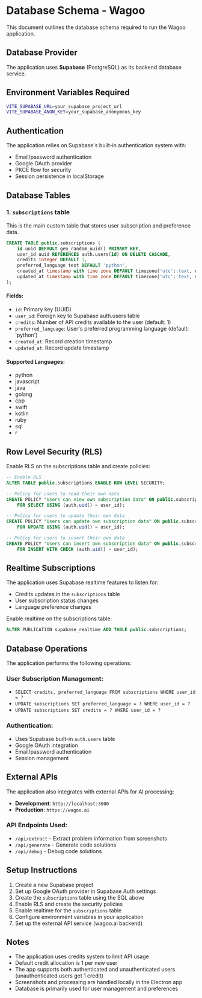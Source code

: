 # Database Schema - Wagoo

This document outlines the database schema required to run the Wagoo application.

## Database Provider
The application uses **Supabase** (PostgreSQL) as its backend database service.

## Environment Variables Required
```bash
VITE_SUPABASE_URL=your_supabase_project_url
VITE_SUPABASE_ANON_KEY=your_supabase_anonymous_key
```

## Authentication
The application relies on Supabase's built-in authentication system with:
- Email/password authentication
- Google OAuth provider
- PKCE flow for security
- Session persistence in localStorage

## Database Tables

### 1. `subscriptions` table

This is the main custom table that stores user subscription and preference data.

```sql
CREATE TABLE public.subscriptions (
    id uuid DEFAULT gen_random_uuid() PRIMARY KEY,
    user_id uuid REFERENCES auth.users(id) ON DELETE CASCADE,
    credits integer DEFAULT 1,
    preferred_language text DEFAULT 'python',
    created_at timestamp with time zone DEFAULT timezone('utc'::text, now()),
    updated_at timestamp with time zone DEFAULT timezone('utc'::text, now())
);
```

#### Fields:
- `id`: Primary key (UUID)
- `user_id`: Foreign key to Supabase auth.users table
- `credits`: Number of API credits available to the user (default: 1)
- `preferred_language`: User's preferred programming language (default: 'python')
- `created_at`: Record creation timestamp
- `updated_at`: Record update timestamp

#### Supported Languages:
- python
- javascript
- java
- golang
- cpp
- swift
- kotlin
- ruby
- sql
- r

## Row Level Security (RLS)

Enable RLS on the subscriptions table and create policies:

```sql
-- Enable RLS
ALTER TABLE public.subscriptions ENABLE ROW LEVEL SECURITY;

-- Policy for users to read their own data
CREATE POLICY "Users can view own subscription data" ON public.subscriptions
    FOR SELECT USING (auth.uid() = user_id);

-- Policy for users to update their own data
CREATE POLICY "Users can update own subscription data" ON public.subscriptions
    FOR UPDATE USING (auth.uid() = user_id);

-- Policy for users to insert their own data
CREATE POLICY "Users can insert own subscription data" ON public.subscriptions
    FOR INSERT WITH CHECK (auth.uid() = user_id);
```

## Realtime Subscriptions

The application uses Supabase realtime features to listen for:
- Credits updates in the `subscriptions` table
- User subscription status changes
- Language preference changes

Enable realtime on the subscriptions table:
```sql
ALTER PUBLICATION supabase_realtime ADD TABLE public.subscriptions;
```

## Database Operations

The application performs the following operations:

### User Subscription Management:
- `SELECT credits, preferred_language FROM subscriptions WHERE user_id = ?`
- `UPDATE subscriptions SET preferred_language = ? WHERE user_id = ?`
- `UPDATE subscriptions SET credits = ? WHERE user_id = ?`

### Authentication:
- Uses Supabase built-in `auth.users` table
- Google OAuth integration
- Email/password authentication
- Session management

## External APIs

The application also integrates with external APIs for AI processing:
- **Development**: `http://localhost:3000`
- **Production**: `https://wagoo.ai`

### API Endpoints Used:
- `/api/extract` - Extract problem information from screenshots
- `/api/generate` - Generate code solutions
- `/api/debug` - Debug code solutions

## Setup Instructions

1. Create a new Supabase project
2. Set up Google OAuth provider in Supabase Auth settings
3. Create the `subscriptions` table using the SQL above
4. Enable RLS and create the security policies
5. Enable realtime for the `subscriptions` table
6. Configure environment variables in your application
7. Set up the external API service (wagoo.ai backend)

## Notes

- The application uses credits system to limit API usage
- Default credit allocation is 1 per new user
- The app supports both authenticated and unauthenticated users (unauthenticated users get 1 credit)
- Screenshots and processing are handled locally in the Electron app
- Database is primarily used for user management and preferences 